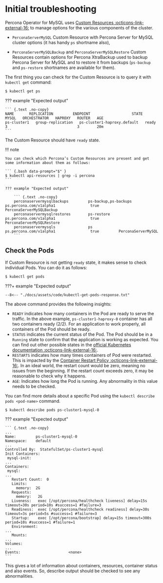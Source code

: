 # Initial troubleshooting

Percona Operator for MySQL uses [Custom Resources :octicons-link-external-16:](https://kubernetes.io/docs/concepts/extend-kubernetes/api-extension/custom-resources/) to manage options for the various components of the cluster.

* `PerconaServerMySQL` Custom Resource with Percona Server for MySQL cluster options (it has handy `ps` shortname also),

* `PerconaServerMySQLBackup` and `PerconaServerMySQLRestore` Custom Resources contain options for Percona XtraBackup used to backup Percona Server for MySQL and to restore it from backups (`ps-backup` and `ps-restore` shortnames are available for them).

The first thing you can check for the Custom Resource is to query it with `kubectl get` command:


``` {.bash data-prompt="$" }
$ kubectl get ps
```

??? example "Expected output"

    ``` {.text .no-copy}
    NAME       REPLICATION         ENDPOINT                   STATE   MYSQL   ORCHESTRATOR   HAPROXY   ROUTER   AGE
    ps-cluster1   group-replication   ps-cluster1-haproxy.default   ready   3                                3        20m
    ```

The Custom Resource should have `ready` state.

!!! note

    You can check which Percona’s Custom Resources are present and get some information about them as follows:

    ``` {.bash data-prompt="$" }
    $ kubectl api-resources | grep -i percona
    ```

    ??? example "Expected output"

        ``` {.text .no-copy}
        perconaservermysqlbackups         ps-backup,ps-backups   ps.percona.com/v1alpha1                true         PerconaServerMySQLBackup
        perconaservermysqlrestores        ps-restore             ps.percona.com/v1alpha1                true         PerconaServerMySQLRestore
        perconaservermysqls               ps                     ps.percona.com/v1alpha1                true         PerconaServerMySQL
        ```

## Check the Pods

If Custom Resource is not getting `ready` state, it makes sense to check
individual Pods. You can do it as follows:

``` {.bash data-prompt="$" }
$ kubectl get pods
```

???+ example "Expected output"

    --8<-- "./docs/assets/code/kubectl-get-pods-response.txt"

The above command provides the following insights:

* `READY` indicates how many containers in the Pod are ready to serve the
    traffic. In the above example, `ps-cluster1-haproxy-0` container has all two
    containers ready (2/2). For an application to work properly, all containers
    of the Pod should be ready.
* `STATUS` indicates the current status of the Pod. The Pod should be in a
    `Running` state to confirm that the application is working as expected. You
    can find out other possible states in the [official Kubernetes documentation :octicons-link-external-16:](https://kubernetes.io/docs/concepts/workloads/pods/pod-lifecycle/#pod-phase).
* `RESTARTS` indicates how many times containers of Pod were restarted. This is
    impacted by the [Container Restart Policy :octicons-link-external-16:](https://kubernetes.io/docs/concepts/workloads/pods/pod-lifecycle/#restart-policy).
    In an ideal world, the restart count would be zero, meaning no issues from
    the beginning. If the restart count exceeds zero, it may be reasonable to
    check why it happens.
* `AGE`: Indicates how long the Pod is running. Any abnormality in this value
    needs to be checked.

You can find more details about a specific Pod using the
`kubectl describe pods <pod-name>` command.

``` {.bash data-prompt="$" }
$ kubectl describe pods ps-cluster1-mysql-0
```

??? example "Expected output"

    ``` {.text .no-copy}
    ...
    Name:         ps-cluster1-mysql-0
    Namespace:    default
    ...
    Controlled By:  StatefulSet/ps-cluster1-mysql
    Init Containers:
     mysql-init:
    ...
    Containers:
     mysql:
    ...
       Restart Count:  0
       Limits:
         memory:  2G
       Requests:
         memory:   2G
       Liveness:   exec [/opt/percona/healthcheck liveness] delay=15s timeout=30s period=10s #success=1 #failure=3
       Readiness:  exec [/opt/percona/healthcheck readiness] delay=30s timeout=3s period=5s #success=1 #failure=3
       Startup:    exec [/opt/percona/bootstrap] delay=15s timeout=300s period=10s #success=1 #failure=1
       Environment:
    ...
       Mounts:
    ...
    Volumes:
    ...
    Events:                      <none>
    ```

This gives a lot of information about containers, resources, container status
and also events. So, describe output should be checked to see any abnormalities.

